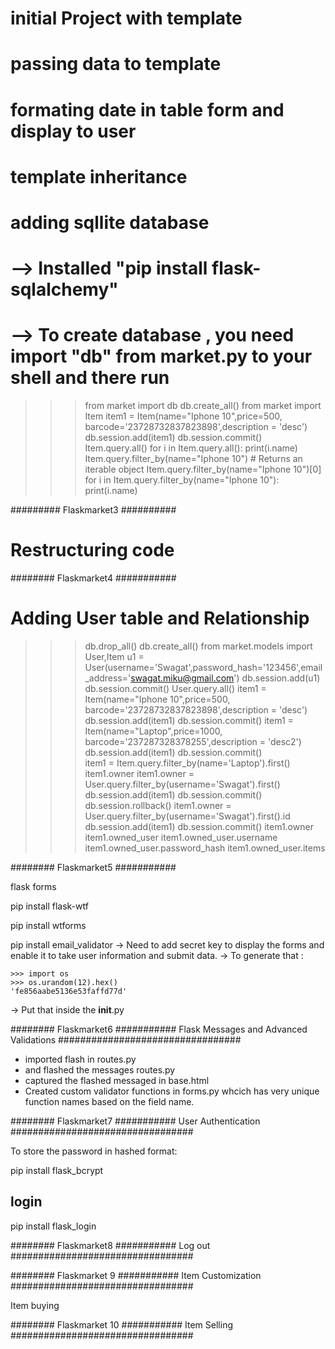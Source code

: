 # initial Project with template
# passing data to template
# formating date in table form and display to user
# template inheritance

# adding sqllite database
 # --> Installed "pip install flask-sqlalchemy"
 # --> To create database , you need import "db" from market.py to your shell and there run 

>>> from market import db
>>> db.create_all()
>>> from market import Item
>>> item1 = Item(name="Iphone 10",price=500, barcode='23728732837823898',description = 'desc')
>>> db.session.add(item1) 
>>> db.session.commit()
>>> Item.query.all()
>>> for i in Item.query.all(): 
>>>    print(i.name)
>>> Item.query.filter_by(name="Iphone 10")   # Returns an iterable object
>>> Item.query.filter_by(name="Iphone 10")[0]
>>> for i in Item.query.filter_by(name="Iphone 10"): print(i.name)

######### Flaskmarket3 ##########

# Restructuring code

######## Flaskmarket4 ###########

# Adding User table and Relationship

>>> db.drop_all()
>>> db.create_all()
>>> from market.models import User,Item
>>> u1 = User(username='Swagat',password_hash='123456',email_address='swagat.miku@gmail.com')
>>> db.session.add(u1)
>>> db.session.commit()
>>> User.query.all()
>>> item1 = Item(name="Iphone 10",price=500, barcode='23728732837823898',description = 'desc') 
>>> db.session.add(item1) 
>>> db.session.commit()
>>> item1 = Item(name="Laptop",price=1000, barcode='237287328378255',description = 'desc2') 
>>> db.session.add(item1) 
>>> db.session.commit()  
>>> item1 = Item.query.filter_by(name='Laptop').first()
>>> item1.owner
>>> item1.owner = User.query.filter_by(username='Swagat').first()
>>> db.session.add(item1)
>>> db.session.commit()
>>> db.session.rollback()
>>> item1.owner = User.query.filter_by(username='Swagat').first().id
>>> db.session.add(item1)
>>> db.session.commit()
>>> item1.owner
>>> item1.owned_user
>>> item1.owned_user.username
>>> item1.owned_user.password_hash
>>> item1.owned_user.items


######## Flaskmarket5 ###########

flask forms

pip install flask-wtf

pip install wtforms

pip install email_validator
-> Need to add secret key to display the forms and enable it to take user information and submit data.
-> To generate that :

    >>> import os
    >>> os.urandom(12).hex()
    'fe856aabe5136e53faffd77d'
-> Put that inside the __init__.py


######## Flaskmarket6 ###########
Flask Messages and Advanced Validations
#################################

- imported flash in routes.py
- and flashed the messages routes.py
- captured the flashed messaged in base.html
- Created custom validator functions in forms.py whcich has very unique function names based on
  the field name.
  
######## Flaskmarket7 ###########
User Authentication
#################################

To store the password in hashed format:

pip install flask_bcrypt

login
------

pip install flask_login

######## Flaskmarket8 ###########
Log out
#################################


######## Flaskmarket 9 ###########
Item Customization 
#################################

Item buying

######## Flaskmarket 10 ###########
Item Selling 
#################################